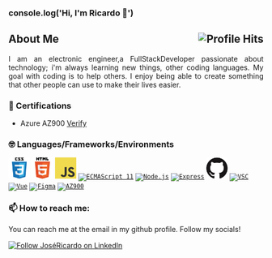 ### console.log('Hi, I'm Ricardo 👋')

<h2>About Me <img align="right" alt="Profile Hits" src="https://komarev.com/ghpvc/?username=jricardocam"></h2>

<p align="justify">I am an electronic engineer,a FullStackDeveloper passionate about technology; i'm always learning new things, other coding languages. My goal with coding is to help others. I enjoy being able to create something that other people can use to make their lives easier.</p>

### 🌟 Certifications 
- Azure AZ900  [Verify](https://www.credly.com/badges/193e1fb8-187b-4c5d-9abe-74b200a82013/public_url)

### 🤓 Languages/Frameworks/Environments

<code><a href="https://www.w3.org/Style/CSS/Overview.en.html"><img alt="CSS 3" title="CSS 3" src="https://raw.githubusercontent.com/github/explore/80688e429a7d4ef2fca1e82350fe8e3517d3494d/topics/css/css.png" height="42"></a></code>
<code><a href="https://en.wikipedia.org/wiki/HTML"><img alt="HTML 5" title="HTML 5" src="https://raw.githubusercontent.com/github/explore/80688e429a7d4ef2fca1e82350fe8e3517d3494d/topics/html/html.png" height="42"></a></code>
<code><a href="https://developer.mozilla.org/en-US/docs/Web/JavaScript"><img alt="JavaScript" title="JavaScript" src="https://raw.githubusercontent.com/github/explore/80688e429a7d4ef2fca1e82350fe8e3517d3494d/topics/javascript/javascript.png" height="42"></a></code>
<code><a href="https://en.wikipedia.org/wiki/ECMAScript"><img alt="ECMAScript 11" title="ECMAScript 11" src="https://github.com/cheesits456/cheesits456/raw/master/icons/ecmascript.png" height="42"></a></code>
<code><a href="https://nodejs.org/en/"><img alt="Node.js" title="Node.js" src="https://github.com/cheesits456/cheesits456/raw/master/icons/node.png" height="42"></a></code>
<code><a href="https://expressjs.com"><img alt="Express" title="Express" src="https://github.com/cheesits456/cheesits456/raw/master/icons/express.png" height="42"></a></code>
<code><a href="https://github.com/"><img alt="GitHub" title="GitHub" src="https://raw.githubusercontent.com/github/explore/78df643247d429f6cc873026c0622819ad797942/topics/github/github.png" height="42"></a></code>
<code><a href="https://github.com/"><img alt="VSC" title="VisualStudioCode" src="https://visualstudio.microsoft.com/wp-content/uploads/2019/09/vs-code-responsive-01-1.png" height="42"></a></code>
<code><a href="https://github.com/"><img alt="Vue" title="Vue" src="https://camo.githubusercontent.com/c8f91d18976e27123643a926a2588b8d931a0292fd0b6532c3155379e8591629/68747470733a2f2f7675656a732e6f72672f696d616765732f6c6f676f2e706e67" height="42"></a></code>
<code><a href="https://github.com/"><img alt="Figma" title="Figma" src="https://media-exp1.licdn.com/dms/image/C560BAQGvV_5x3UBMJA/company-logo_200_200/0/1571158216754?e=1667433600&v=beta&t=CcXQV_-80pqiqGZeLy2WsoMh5GBbN1X1KtF-5JEYMns" height="42"></a></code>
<code><a href="https://github.com/"><img alt="AZ900" title="AZ900" src="https://images.credly.com/size/220x220/images/be8fcaeb-c769-4858-b567-ffaaa73ce8cf/image.png" height="42"></a></code>

### 📫 How to reach me:
You can reach me at the email in my github profile. Follow my socials!

[<img src="https://raw.githubusercontent.com/Raymo111/Raymo111/master/socials/linkedin.png" height="40em" align="center" alt="Follow JoséRicardo on LinkedIn" title="Follow JoséRicardo on LinkedIn"/>](https://www.linkedin.com/in/jos%C3%A9-ricardo-camacho-camacho-421118167/)

